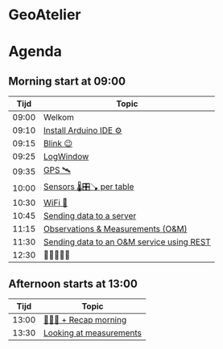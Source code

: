 # GeoAtelier

# Agenda

## Morning start at 09:00

| Tijd  | Topic |
| ----- | ----------- |
| 09:00 | Welkom
| 09:10 | [Install Arduino IDE ⚙️](https://github.com/flagis/GeoAtelier/tree/main/0_Installatie)
| 09:15 | [Blink 😉]()
| 09:25 | [LogWindow]()
| 09:35 | [GPS 🛰️]()
| 10:00 | [Sensors 🌡️🎛️🪠 per table]()
| 10:30 | [WiFi 📶]()
| 10:45 | [Sending data to a server]()
| 11:15 | [Observations & Measurements (O&M)]()
| 11:30 | [Sending data to an O&M service using REST]()
| 12:30 | 🍕🍕🍕🍕🍕

## Afternoon starts at 13:00

| Tijd  | Topic |
| ----- | ----------- |
| 13:00 | [🍕🍕🍕 + Recap morning]()
| 13:30 | [Looking at measurements]()
